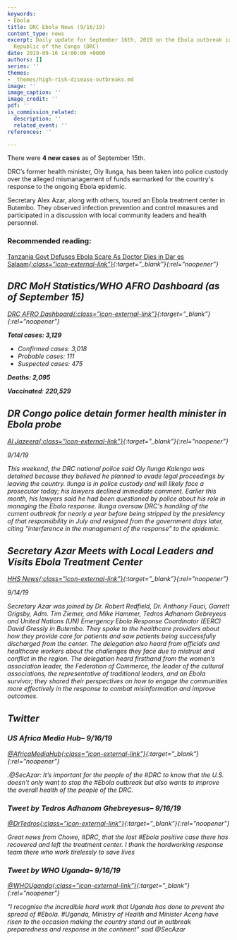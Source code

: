 ```yaml
---
keywords:
- Ebola
title: DRC Ebola News (9/16/19)
content_type: news
excerpt: Daily update for September 16th, 2019 on the Ebola outbreak in eastern Democratic
  Republic of the Congo (DRC)
date: 2019-09-16 14:00:00 +0000
authors: []
series: ''
themes:
- _themes/high-risk-disease-outbreaks.md
image: ''
image_caption: ''
image_credit: ''
pdf: ''
is_commission_related:
  description: ''
  related_event: ''
references: ''

---
```

There were **4 new cases** as of September 15th.

DRC’s former health minister, Oly Ilunga, has been taken into police custody over the alleged mismanagement of funds earmarked for the country's response to the ongoing Ebola epidemic.

Secretary Alex Azar, along with others, toured an Ebola treatment center in Butembo. They observed infection prevention and control measures and participated in a discussion with local community leaders and health personnel.

### Recommended reading: 

[Tanzania Govt Defuses Ebola Scare As Doctor Dies in Dar es Salaam<i/>{:class=”icon-external-link”}](https://allafrica.com/stories/201909160216.html){:target=”_blank”}{:rel=”noopener”}

## DRC MoH Statistics/WHO AFRO Dashboard (as of September 15)

[DRC AFRO Dashboard<i/>{:class=”icon-external-link”}](https://who.maps.arcgis.com/apps/opsdashboard/index.html#/e70c3804f6044652bc37cce7d8fcef6c){:target=”_blank”}{:rel=”noopener”}

**Total cases: 3,129**

* Confirmed cases: 3,018
* Probable cases: 111
* Suspected cases: 475

**Deaths: 2,095**

**Vaccinated**: **220,529**

## DR Congo police detain former health minister in Ebola probe

[_Al Jazeera_<i/>{:class=”icon-external-link”}](https://www.aljazeera.com/news/2019/09/dr-congo-police-detain-health-minister-ebola-probe-190914131853843.html?utm_source=Global+Health+NOW+Main+List&utm_campaign=2f162a4ae5-EMAIL_CAMPAIGN_2019_09_13_12_45&utm_medium=email&utm_term=0_8d0d062dbd-2f162a4ae5-2888645){:target=”_blank”}{:rel=”noopener”}

_9/14/19_

This weekend, the DRC national police said Oly Ilunga Kalenga was detained because they believed he planned to evade legal proceedings by leaving the country. Ilunga is in police custody and will likely face a prosecutor today; his lawyers declined immediate comment. Earlier this month, his lawyers said he had been questioned by police about his role in managing the Ebola response. Ilunga oversaw DRC's handling of the current outbreak for nearly a year before being stripped by the presidency of that responsibility in July and resigned from the government days later, citing "interference in the management of the response" to the epidemic.

## Secretary Azar Meets with Local Leaders and Visits Ebola Treatment Center

[_HHS News_<i/>{:class=”icon-external-link”}](https://www.hhs.gov/about/news/2019/09/14/secretary-azar-meets-local-leaders-visits-ebola-treatment-center.html){:target=”_blank”}{:rel=”noopener”}

_9/14/19_

Secretary Azar was joined by Dr. Robert Redfield, Dr. Anthony Fauci, Garrett Grigsby, Adm. Tim Ziemer, and Mike Hammer, Tedros Adhanom Gebreyeus and United Nations (UN) Emergency Ebola Response Coordinator (EERC) David Gressly in Butembo. They spoke to the healthcare providers about how they provide care for patients and saw patients being successfully discharged from the center. The delegation also heard from officials and healthcare workers about the challenges they face due to mistrust and conflict in the region. The delegation heard firsthand from the women’s association leader, the Federation of Commerce, the leader of the cultural associations, the representative of traditional leaders, and an Ebola survivor; they shared their perspectives on how to engage the communities more effectively in the response to combat misinformation and improve outcomes.

## Twitter

### US Africa Media Hub– 9/16/19

[@AfricaMediaHub<i/>{:class=”icon-external-link”}](https://twitter.com/AfricaMediaHub/status/1173599596783767552){:target=”_blank”}{:rel=”noopener”}

.@SecAzar: It’s important for the people of the #DRC to know that the U.S. doesn’t only want to stop the #Ebola outbreak but also wants to improve the overall health of the people of the DRC.

### Tweet by Tedros Adhanom Ghebreyesus– 9/16/19

[@DrTedros<i/>{:class=”icon-external-link”}](https://twitter.com/DrTedros/status/1173524714083540992){:target=”_blank”}{:rel=”noopener”}

Great news from Chowe, #DRC, that the last #Ebola positive case there has recovered and left the treatment center. I thank the hardworking response team there who work tirelessly to save lives

### Tweet by WHO Uganda– 9/16/19

[@WHOUganda<i/>{:class=”icon-external-link”}](https://twitter.com/WHOUganda/status/1173584847526334466){:target=”_blank”}{:rel=”noopener”}

"I recognise the incredible hard work that Uganda has done to prevent the spread of #Ebola. #Uganda, Ministry of Health and Minister Aceng have risen to the occasion making the country stand out in outbreak preparedness and response in the continent" said @SecAzar